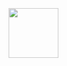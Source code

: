 <div id="header" align="center">
  <img src="https://i.giphy.com/media/v1.Y2lkPTc5MGI3NjExN2JrNXhhdm8wOGI0ZXloemhiNnl6aDg4OXBoYTRyY2Qxamp0eDB1ZiZlcD12MV9pbnRlcm5hbF9naWZfYnlfaWQmY3Q9Zw/NiSXxuinqJ4JfTt7b9/giphy.gif" width="100"/>
</div>
